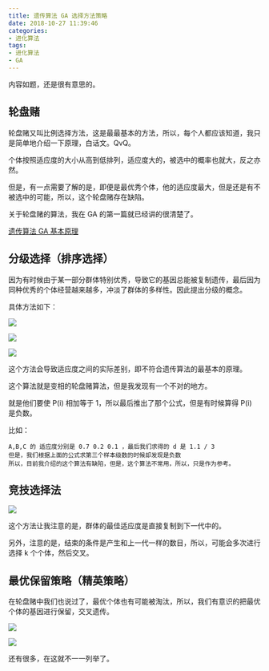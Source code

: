 ```yaml
---
title: 遗传算法 GA 选择方法策略
date: 2018-10-27 11:39:46
categories:
- 进化算法
tags:
- 进化算法
- GA
---
```

内容如题，还是很有意思的。

<!-- more -->

## 轮盘赌

轮盘赌又叫比例选择方法，这是最最基本的方法，所以，每个人都应该知道，我只是简单地介绍一下原理，白话文。QvQ。


个体按照适应度的大小从高到低排列，适应度大的，被选中的概率也就大，反之亦然。

但是，有一点需要了解的是，即便是最优秀个体，他的适应度最大，但是还是有不被选中的可能，所以，这个轮盘赌存在缺陷。

关于轮盘赌的算法，我在 GA 的第一篇就已经讲的很清楚了。

[遗传算法 GA 基本原理](https://benpaodewoniu.github.io/2018/10/13/machinelearning-algorithm5/)

## 分级选择（排序选择）

因为有时候由于某一部分群体特别优秀，导致它的基因总能被复制遗传，最后因为同种优秀的个体经营越来越多，冲淡了群体的多样性。因此提出分级的概念。

具体方法如下：

![](/images/machinelearningalgorithm/8_0.png)

![](/images/machinelearningalgorithm/8_1.png)

![](/images/machinelearningalgorithm/8_2.png)

这个方法会导致适应度之间的实际差别，即不符合遗传算法的最基本的原理。

这个算法就是变相的轮盘赌算法，但是我发现有一个不对的地方。

就是他们要使 P(i) 相加等于 1，所以最后推出了那个公式，但是有时候算得 P(i) 是负数。

比如：

	A,B,C 的 适应度分别是 0.7 0.2 0.1 ，最后我们求得的 d 是 1.1 / 3
	但是，我们根据上面的公式求第三个样本级数的时候却发现是负数
	所以，目前我介绍的这个算法有缺陷，但是，这个算法不常用，所以，只是作为参考。
	
## 竞技选择法

![](/images/machinelearningalgorithm/8_3.png)

这个方法让我注意的是，群体的最佳适应度是直接复制到下一代中的。

另外，注意的是，结束的条件是产生和上一代一样的数目，所以，可能会多次进行选择 k 个个体，然后交叉。

## 最优保留策略（精英策略）

在轮盘赌中我们也说过了，最优个体也有可能被淘汰，所以，我们有意识的把最优个体的基因进行保留，交叉遗传。

![](/images/machinelearningalgorithm/8_4.png)

![](/images/machinelearningalgorithm/8_5.png)

还有很多，在这就不一一列举了。




